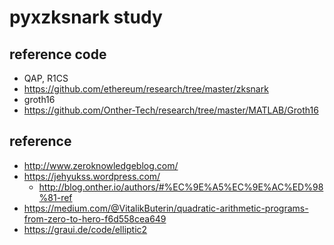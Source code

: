 # pyxzksnark study
## reference code
- QAP, R1CS
- https://github.com/ethereum/research/tree/master/zksnark
- groth16
- https://github.com/Onther-Tech/research/tree/master/MATLAB/Groth16

## reference 
- http://www.zeroknowledgeblog.com/
- https://jehyukss.wordpress.com/
  - http://blog.onther.io/authors/#%EC%9E%A5%EC%9E%AC%ED%98%81-ref
- https://medium.com/@VitalikButerin/quadratic-arithmetic-programs-from-zero-to-hero-f6d558cea649
- https://graui.de/code/elliptic2
